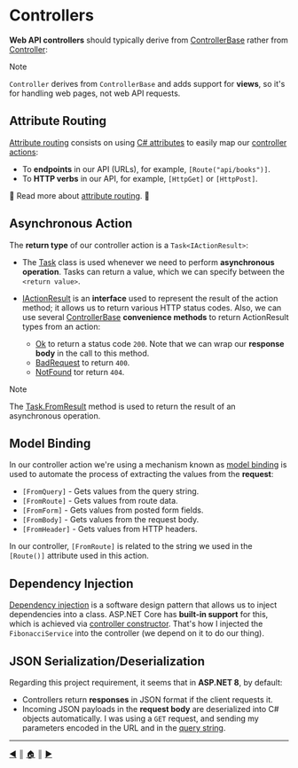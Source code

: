# Controllers

**Web API controllers** should typically derive from [ControllerBase](https://learn.microsoft.com/en-us/dotnet/api/microsoft.aspnetcore.mvc.controllerbase) rather from [Controller](https://learn.microsoft.com/en-us/dotnet/api/microsoft.aspnetcore.mvc.controller):

> [!NOTE]
> `Controller` derives from `ControllerBase` and adds support for **views**, so it's for handling web pages, not web API requests.

## Attribute Routing

[Attribute routing](https://learn.microsoft.com/en-us/aspnet/core/mvc/controllers/routing?view=aspnetcore-8.0#attribute-routing-for-rest-apis) consists on using [C# attributes](https://learn.microsoft.com/en-us/dotnet/csharp/advanced-topics/reflection-and-attributes/) to easily map our [controller actions](https://learn.microsoft.com/en-us/aspnet/mvc/overview/older-versions-1/controllers-and-routing/creating-an-action-cs):

- To **endpoints** in our API (URLs), for example, `[Route("api/books")]`.
- To **HTTP verbs** in our API, for example, `[HttpGet]` or `[HttpPost]`.

🦊 Read more about [attribute routing](https://learn.microsoft.com/en-us/aspnet/web-api/overview/web-api-routing-and-actions/attribute-routing-in-web-api-2). 🦊

## Asynchronous Action

The **return type** of our controller action is a `Task<IActionResult>`:

- The [Task](https://learn.microsoft.com/en-us/dotnet/api/system.threading.tasks.task?view=net-8.0) class is used whenever we need to perform **asynchronous operation**. Tasks can return a value, which we can specify between the `<return value>`.

- [IActionResult](https://learn.microsoft.com/en-us/dotnet/api/microsoft.aspnetcore.mvc.iactionresult?view=aspnetcore-8.0) is an **interface** used to represent the result of the action method; it allows us to return various HTTP status codes. Also, we can use several [ControllerBase](https://learn.microsoft.com/en-us/dotnet/api/microsoft.aspnetcore.mvc.controllerbase) **convenience methods** to return ActionResult types from an action:

  - [Ok](https://learn.microsoft.com/en-us/dotnet/api/microsoft.aspnetcore.mvc.controllerbase.ok) to return a status code `200`. Note that we can wrap our **response body** in the call to this method.
  - [BadRequest](https://learn.microsoft.com/en-us/dotnet/api/microsoft.aspnetcore.mvc.controllerbase.badrequest) to return `400`.
  - [NotFound](https://learn.microsoft.com/en-us/dotnet/api/microsoft.aspnetcore.mvc.controllerbase.notfound) tor return `404`.

> [!NOTE]
> The [Task.FromResult](https://learn.microsoft.com/en-us/dotnet/standard/parallel-programming/how-to-create-pre-computed-tasks) method is used to return the result of an asynchronous operation.

## Model Binding

In our controller action we're using a mechanism known as [model binding](https://learn.microsoft.com/en-us/aspnet/core/mvc/models/model-binding?view=aspnetcore-8.0) is used to automate the process of extracting the values from the **request**:

- `[FromQuery]` - Gets values from the query string.
- `[FromRoute]` - Gets values from route data.
- `[FromForm]` - Gets values from posted form fields.
- `[FromBody]` - Gets values from the request body.
- `[FromHeader]` - Gets values from HTTP headers.

In our controller, `[FromRoute]` is related to the string we used in the `[Route()]` attribute used in this action.

## Dependency Injection

[Dependency injection](https://learn.microsoft.com/en-us/aspnet/core/fundamentals/dependency-injection?view=aspnetcore-8.0) is a software design pattern that allows us to inject dependencies into a class. ASP.NET Core has **built-in support** for this, which is achieved via [controller constructor](https://learn.microsoft.com/en-us/aspnet/core/mvc/controllers/dependency-injection?view=aspnetcore-8.0). That's how I injected the `FibonacciService` into the controller (we depend on it to do our thing).

## JSON Serialization/Deserialization

Regarding this project requirement, it seems that in **ASP.NET 8**, by default:

- Controllers return **responses** in JSON format if the client requests it.
- Incoming JSON payloads in the **request body** are deserialized into C# objects automatically. I was using a `GET` request, and sending my parameters encoded in the URL and in the [query string](https://en.wikipedia.org/wiki/Query_string).

---
[:arrow_backward:][back] ║ [:house:][home] ║ [:arrow_forward:][next]

<!-- navigation -->
[home]: /README.md
[back]: ./description.md
[next]: ./service.md